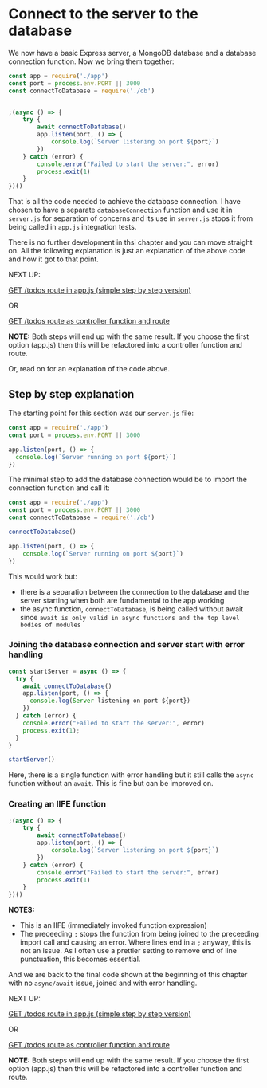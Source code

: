 # Connect to the server to the database

We now have a basic Express server, a MongoDB database and a database connection function. Now we bring them together:

```javascript
const app = require('./app')
const port = process.env.PORT || 3000
const connectToDatabase = require('./db')


;(async () => {
    try {
        await connectToDatabase()
        app.listen(port, () => {
            console.log(`Server listening on port ${port}`)
        })
    } catch (error) {
        console.error("Failed to start the server:", error)
        process.exit(1)
    }
})()
```

That is all the code needed to achieve the database connection. I have chosen to have a separate `databaseConnection` function and use it in `server.js` for separation of concerns and its use in `server.js` stops it from being called in `app.js` integration tests.

There is no further development in thsi chapter and you can move straight on. All the following explanation is just an explanation of the above code and how it got to that point.

NEXT UP:

[GET /todos route in app.js (simple step by step version)](8.addTheGetTodosEndpoint)

OR

[GET /todos route as controller function and route](9.addGetTodosEndpointAsControllerAndRoute)

**NOTE:** Both steps will end up with the same result. If you choose the first option (app.js) then this will be refactored into a controller function and route.

Or, read on for an explanation of the code above.

## Step by step explanation

The starting point for this section was our `server.js` file:

```javascript
const app = require('./app')
const port = process.env.PORT || 3000

app.listen(port, () => {
  console.log(`Server running on port ${port}`)
})
```

The minimal step to add the database connection would be to import the connection function and call it:
```javascript
const app = require('./app')
const port = process.env.PORT || 3000
const connectToDatabase = require('./db')

connectToDatabase()

app.listen(port, () => {
    console.log(`Server running on port ${port}`)
})
```

This would work but:
- there is a separation between the connection to the database and the server starting when both are fundamental to the app working
- the async function, `connectToDatabase`, is being called without await since `await is only valid in async functions and the top level bodies of modules`

### Joining the database connection and server start with error handling

```javascript
const startServer = async () => {
  try {
    await connectToDatabase()
    app.listen(port, () => {
      console.log(Server listening on port ${port})
    })
  } catch (error) {
    console.error("Failed to start the server:", error)
    process.exit(1);
  }
}

startServer()
```

Here, there is a single function with error handling but it still calls the `async` function without an `await`. This is fine but can be improved on.

### Creating an IIFE function

```javascript
;(async () => {
    try {
        await connectToDatabase()
        app.listen(port, () => {
            console.log(`Server listening on port ${port}`)
        })
    } catch (error) {
        console.error("Failed to start the server:", error)
        process.exit(1)
    }
})()
```

**NOTES:**
- This is an IIFE (immediately invoked function expression)
- The preceeding `;` stops the function from being joined to the preceeding import call and causing an error. Where lines end in a `;` anyway, this is not an issue. As I often use a prettier setting to remove end of line punctuation, this becomes essential.

And we are back to the final code shown at the beginning of this chapter with no `async/await` issue, joined and with error handling.

NEXT UP:

[GET /todos route in app.js (simple step by step version)](8.addTheGetTodosEndpoint)

OR

[GET /todos route as controller function and route](9.addGetTodosEndpointAsControllerAndRoute)

**NOTE:** Both steps will end up with the same result. If you choose the first option (app.js) then this will be refactored into a controller function and route.